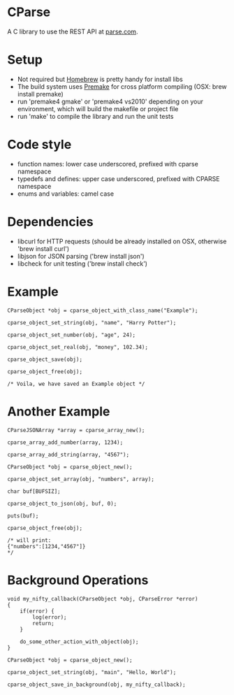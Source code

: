 CParse
======
A C library to use the REST API at [parse.com](http://parse.com).


Setup
=====
- Not required but [Homebrew](http://mxcl.github.com/homebrew/) is pretty handy for install libs
- The build system uses [Premake](http://industriousone.com/premake) for cross platform compiling (OSX: brew install premake)
- run 'premake4 gmake' or 'premake4 vs2010' depending on your environment, which will build the makefile or project file
- run 'make' to compile the library and run the unit tests

Code style
==========
- function names: lower case underscored, prefixed with cparse namespace
- typedefs and defines: upper case underscored, prefixed with CPARSE namespace
- enums and variables: camel case

Dependencies
============

- libcurl for HTTP requests (should be already installed on OSX, otherwise 'brew install curl')
- libjson for JSON parsing ('brew install json')
- libcheck for unit testing ('brew install check')

Example
=======
```
CParseObject *obj = cparse_object_with_class_name("Example");

cparse_object_set_string(obj, "name", "Harry Potter");

cparse_object_set_number(obj, "age", 24);

cparse_object_set_real(obj, "money", 102.34);

cparse_object_save(obj);

cparse_object_free(obj);

/* Voila, we have saved an Example object */

```

Another Example
===============
```
CParseJSONArray *array = cparse_array_new();

cparse_array_add_number(array, 1234);

cparse_array_add_string(array, "4567");

CParseObject *obj = cparse_object_new();

cparse_object_set_array(obj, "numbers", array);

char buf[BUFSIZ];

cparse_object_to_json(obj, buf, 0);

puts(buf); 

cparse_object_free(obj);

/* will print:
{"numbers":[1234,"4567"]}
*/
```

Background Operations
=====================
```
void my_nifty_callback(CParseObject *obj, CParseError *error)
{
	if(error) {
		log(error);
		return;
	}

	do_some_other_action_with_object(obj);
}

CParseObject *obj = cparse_object_new();

cparse_object_set_string(obj, "main", "Hello, World");

cparse_object_save_in_background(obj, my_nifty_callback);

```